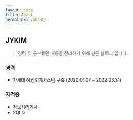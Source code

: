 ```yaml
---
layout: page
title: About
permalink: /about/
---
```


## JYKIM
> 경력 및 공부했던 내용을 정리하기 위해 만든 블로그 입니다.

### 경력
- 차세대 예산회계시스템 구축 (2020.01.07 ~ 2022.03.31)

### 자격증
- 정보처리기사
- SQLD

